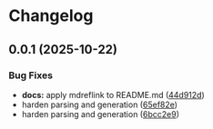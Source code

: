 # Changelog

## 0.0.1 (2025-10-22)

### Bug Fixes

- **docs:** apply mdreflink to README.md ([44d912d](https://github.com/matttproud/gofencefmt/commit/44d912d1a15855c5799ae895b3a40ad4733f7c1a))
- harden parsing and generation ([65ef82e](https://github.com/matttproud/gofencefmt/commit/65ef82e9b2bc40367e2d867d966208d77a97efb5))
- harden parsing and generation ([6bcc2e9](https://github.com/matttproud/gofencefmt/commit/6bcc2e91f58c7856ed6ff6455be0c572feeb534a))

